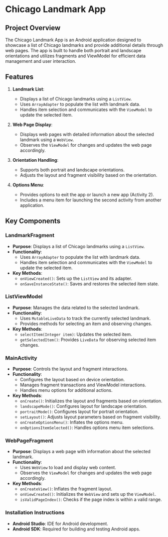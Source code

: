 # Chicago Landmark App

## Project Overview

The Chicago Landmark App is an Android application designed to showcase a list of Chicago landmarks and provide additional details through web pages. The app is built to handle both portrait and landscape orientations and utilizes fragments and ViewModel for efficient data management and user interaction.

## Features

1. **Landmark List**:
    - Displays a list of Chicago landmarks using a `ListView`.
    - Uses `ArrayAdapter` to populate the list with landmark data.
    - Handles item selection and communicates with the `ViewModel` to update the selected item.

2. **Web Page Display**:
    - Displays web pages with detailed information about the selected landmark using a `WebView`.
    - Observes the `ViewModel` for changes and updates the web page accordingly.

3. **Orientation Handling**:
    - Supports both portrait and landscape orientations.
    - Adjusts the layout and fragment visibility based on the orientation.

4. **Options Menu**:
    - Provides options to exit the app or launch a new app (Activity 2).
    - Includes a menu item for launching the second activity from another application.

## Key Components

### LandmarkFragment

- **Purpose**: Displays a list of Chicago landmarks using a `ListView`.
- **Functionality**:
  - Uses `ArrayAdapter` to populate the list with landmark data.
  - Handles item selection and communicates with the `ViewModel` to update the selected item.
- **Key Methods**:
  - `onViewCreated()`: Sets up the `ListView` and its adapter.
  - `onSaveInstanceState()`: Saves and restores the selected item state.

### ListViewModel

- **Purpose**: Manages the data related to the selected landmark.
- **Functionality**:
  - Uses `MutableLiveData` to track the currently selected landmark.
  - Provides methods for selecting an item and observing changes.
- **Key Methods**:
  - `selectItem(Integer item)`: Updates the selected item.
  - `getSelectedItem()`: Provides `LiveData` for observing selected item changes.

### MainActivity

- **Purpose**: Controls the layout and fragment interactions.
- **Functionality**:
  - Configures the layout based on device orientation.
  - Manages fragment transactions and ViewModel interactions.
  - Handles menu options for additional actions.
- **Key Methods**:
  - `onCreate()`: Initializes the layout and fragments based on orientation.
  - `landscapeMode()`: Configures layout for landscape orientation.
  - `portraitMode()`: Configures layout for portrait orientation.
  - `setLayout()`: Adjusts layout parameters based on fragment visibility.
  - `onCreateOptionsMenu()`: Inflates the options menu.
  - `onOptionsItemSelected()`: Handles options menu item selections.

### WebPageFragment

- **Purpose**: Displays a web page with information about the selected landmark.
- **Functionality**:
  - Uses `WebView` to load and display web content.
  - Observes the `ViewModel` for changes and updates the web page accordingly.
- **Key Methods**:
  - `onCreateView()`: Inflates the fragment layout.
  - `onViewCreated()`: Initializes the `WebView` and sets up the `ViewModel`.
  - `isValidPageIndex()`: Checks if the page index is within a valid range.

### Installation Instructions

- **Android Studio**: IDE for Android development.
- **Android SDK**: Required for building and testing Android apps.
